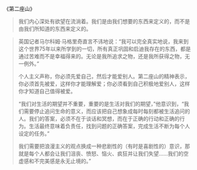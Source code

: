 《第二座山》

> 我们内心深处有欲望在流淌着。我们是由我们想要的东西来定义的，而不是由我们所知道的东西来定义的。

> 英国记者马尔科姆·马格里奇直言不讳地说：“我可以完全真实地说，我来到这个世界75年以来所学到的一切，所有真正巩固和启迪我存在的东西，都是通过苦难而不是幸福得来的。无论是我所追求之物，还是我所获得之物，无一例外。”
>
> 个人主义声称，你必须先爱自己，然后才能爱别人。第二座山的精神表示，你必须首先被爱，这样你才能理解爱；你必须看到自己积极地爱别人，这样你才知道自己值得被爱。
>
> “我们对生活的期望并不重要，重要的是生活对我们的期望，”他意识到，“我们需要停止追问生命的意义，而应该把自己想象成每时每刻都被生活追问的人。我们的答案，必须不在于谈话和冥想，而在于正确的行动和正确的行为。生活最终意味着负责任，找到问题的正确答案，完成生活不断为每个人设定的任务。”
>
> 我们需要把浪漫主义的观点换成一种悲剧性的（有时是喜剧性的）意识，那就是每个人都会让我们沮丧、愤怒、恼火、疯狂并让我们失望……我们的空虚感和不完美感是永无止境的。”
